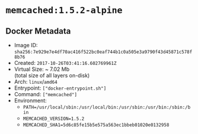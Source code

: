# `memcached:1.5.2-alpine`

## Docker Metadata

- Image ID: `sha256:7e929e7e4df70ac416f522bc0eaf744b1c0a505e3a9790f43d45871c578f8b76`
- Created: `2017-10-26T03:41:16.602769961Z`
- Virtual Size: ~ 7.02 Mb  
  (total size of all layers on-disk)
- Arch: `linux`/`amd64`
- Entrypoint: `["docker-entrypoint.sh"]`
- Command: `["memcached"]`
- Environment:
  - `PATH=/usr/local/sbin:/usr/local/bin:/usr/sbin:/usr/bin:/sbin:/bin`
  - `MEMCACHED_VERSION=1.5.2`
  - `MEMCACHED_SHA1=5d6c85fe15b5e575a563ec1bbeb01020e0132958`
